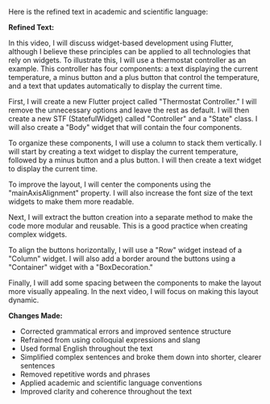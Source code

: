Here is the refined text in academic and scientific language:

**Refined Text:**

In this video, I will discuss widget-based development using Flutter, although I believe these principles can be applied to all technologies that rely on widgets. To illustrate this, I will use a thermostat controller as an example. This controller has four components: a text displaying the current temperature, a minus button and a plus button that control the temperature, and a text that updates automatically to display the current time.

First, I will create a new Flutter project called "Thermostat Controller." I will remove the unnecessary options and leave the rest as default. I will then create a new STF (StatefulWidget) called "Controller" and a "State" class. I will also create a "Body" widget that will contain the four components.

To organize these components, I will use a column to stack them vertically. I will start by creating a text widget to display the current temperature, followed by a minus button and a plus button. I will then create a text widget to display the current time.

To improve the layout, I will center the components using the "mainAxisAlignment" property. I will also increase the font size of the text widgets to make them more readable.

Next, I will extract the button creation into a separate method to make the code more modular and reusable. This is a good practice when creating complex widgets.

To align the buttons horizontally, I will use a "Row" widget instead of a "Column" widget. I will also add a border around the buttons using a "Container" widget with a "BoxDecoration."

Finally, I will add some spacing between the components to make the layout more visually appealing. In the next video, I will focus on making this layout dynamic.

**Changes Made:**

* Corrected grammatical errors and improved sentence structure
* Refrained from using colloquial expressions and slang
* Used formal English throughout the text
* Simplified complex sentences and broke them down into shorter, clearer sentences
* Removed repetitive words and phrases
* Applied academic and scientific language conventions
* Improved clarity and coherence throughout the text
